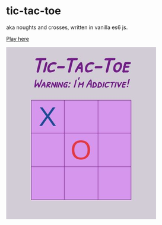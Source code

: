 # tic-tac-toe
aka noughts and crosses, written in vanilla es6 js.

[Play here](https://joshua-scott.github.io/tic-tac-toe/)

![Screenshot](screenshot.jpg)
